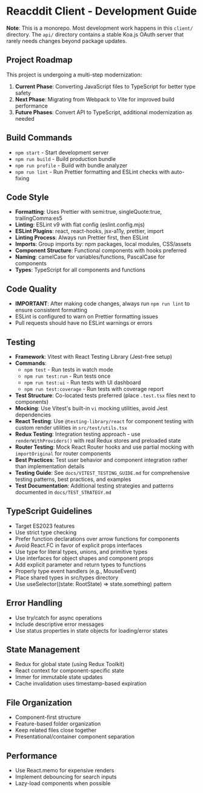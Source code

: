 # Reacddit Client - Development Guide

**Note**: This is a monorepo. Most development work happens in this `client/` directory. The `api/` directory contains a stable Koa.js OAuth server that rarely needs changes beyond package updates.

## Project Roadmap
This project is undergoing a multi-step modernization:
1. **Current Phase**: Converting JavaScript files to TypeScript for better type safety
2. **Next Phase**: Migrating from Webpack to Vite for improved build performance  
3. **Future Phases**: Convert API to TypeScript, additional modernization as needed

## Build Commands
- `npm start` - Start development server
- `npm run build` - Build production bundle
- `npm run profile` - Build with bundle analyzer
- `npm run lint` - Run Prettier formatting and ESLint checks with auto-fixing

## Code Style
- **Formatting**: Uses Prettier with semi:true, singleQuote:true, trailingComma:es5
- **Linting**: ESLint v9 with flat config (eslint.config.mjs)
- **ESLint Plugins**: react, react-hooks, jsx-a11y, prettier, import
- **Linting Process**: Always run Prettier first, then ESLint
- **Imports**: Group imports by: npm packages, local modules, CSS/assets
- **Component Structure**: Functional components with hooks preferred
- **Naming**: camelCase for variables/functions, PascalCase for components
- **Types**: TypeScript for all components and functions

## Code Quality
- **IMPORTANT**: After making code changes, always run `npm run lint` to ensure consistent formatting
- ESLint is configured to warn on Prettier formatting issues
- Pull requests should have no ESLint warnings or errors

## Testing
- **Framework**: Vitest with React Testing Library (Jest-free setup)
- **Commands**: 
  - `npm test` - Run tests in watch mode
  - `npm run test:run` - Run tests once
  - `npm run test:ui` - Run tests with UI dashboard
  - `npm run test:coverage` - Run tests with coverage report
- **Test Structure**: Co-located tests preferred (place `.test.tsx` files next to components)
- **Mocking**: Use Vitest's built-in `vi` mocking utilities, avoid Jest dependencies
- **React Testing**: Use `@testing-library/react` for component testing with custom render utilities in `src/test/utils.tsx`
- **Redux Testing**: Integration testing approach - use `renderWithProviders()` with real Redux stores and preloaded state
- **Router Testing**: Mock React Router hooks and use partial mocking with `importOriginal` for router components
- **Best Practices**: Test user behavior and component integration rather than implementation details
- **Testing Guide**: See `docs/VITEST_TESTING_GUIDE.md` for comprehensive testing patterns, best practices, and examples
- **Test Documentation**: Additional testing strategies and patterns documented in `docs/TEST_STRATEGY.md`

## TypeScript Guidelines
- Target ES2023 features
- Use strict type checking
- Prefer function declarations over arrow functions for components
- Avoid React.FC in favor of explicit props interfaces
- Use type for literal types, unions, and primitive types
- Use interfaces for object shapes and component props
- Add explicit parameter and return types to functions
- Properly type event handlers (e.g., MouseEvent<HTMLButtonElement>)
- Place shared types in src/types directory
- Use useSelector((state: RootState) => state.something) pattern

## Error Handling
- Use try/catch for async operations
- Include descriptive error messages
- Use status properties in state objects for loading/error states

## State Management
- Redux for global state (using Redux Toolkit)
- React context for component-specific state
- Immer for immutable state updates
- Cache invalidation uses timestamp-based expiration

## File Organization
- Component-first structure
- Feature-based folder organization
- Keep related files close together
- Presentational/container component separation

## Performance
- Use React.memo for expensive renders
- Implement debouncing for search inputs
- Lazy-load components when possible